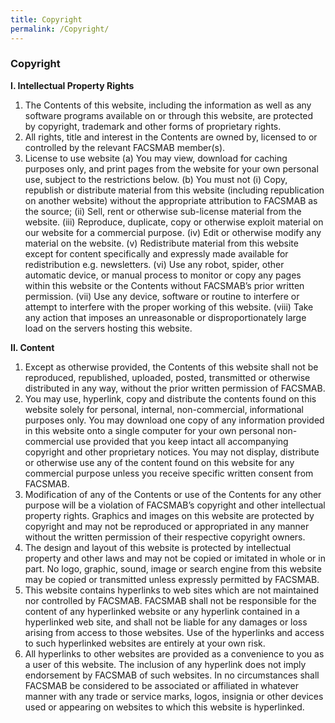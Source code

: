 ```yaml
---
title: Copyright
permalink: /Copyright/
---
```

### **Copyright**
**I. Intellectual Property Rights**
   1. The Contents of this website, including the information as well as any software programs available on or through this website, are protected by copyright, trademark and other forms of proprietary rights.
   2. All rights, title and interest in the Contents are owned by, licensed to or controlled by the relevant FACSMAB member(s).
   3. License to use website
   (a) You may view, download for caching purposes only, and print pages from the website for your own personal use, subject to the restrictions below.
   (b) You must not
      (i) Copy, republish or distribute material from this website (including republication on another website) without the appropriate attribution to FACSMAB as the source;
      (ii) Sell, rent or otherwise sub-license material from the website.
      (iii) Reproduce, duplicate, copy or otherwise exploit material on our website for a commercial purpose.
      (iv) Edit or otherwise modify any material on the website.
      (v) Redistribute material from this website except for content specifically and expressly made available for redistribution e.g. newsletters.
      (vi) Use any robot, spider, other automatic device, or manual process to monitor or copy any pages within this website or the Contents without FACSMAB’s prior written permission.
      (vii) Use any device, software or routine to interfere or attempt to interfere with the proper working of this website.
      (viii) Take any action that imposes an unreasonable or disproportionately large load on the servers hosting this website.
      
**II. Content**
   1. Except as otherwise provided, the Contents of this website shall not be reproduced, republished, uploaded, posted, transmitted or otherwise distributed in any way, without the prior written permission of FACSMAB.
   2. You may use, hyperlink, copy and distribute the contents found on this website solely for personal, internal, non-commercial, informational purposes only. You may download one copy of any information provided in this website onto a single computer for your own personal non-commercial use provided that you keep intact all accompanying copyright and other proprietary notices. You may not display, distribute or otherwise use any of the content found on this website for any commercial purpose unless you receive specific written consent from FACSMAB.
   3. Modification of any of the Contents or use of the Contents for any other purpose will be a violation of FACSMAB’s copyright and other intellectual property rights. Graphics and images on this website are protected by copyright and may not be reproduced or appropriated in any manner without the written permission of their respective copyright owners.
   4. The design and layout of this website is protected by intellectual property and other laws and may not be copied or imitated in whole or in part. No logo, graphic, sound, image or search engine from this website may be copied or transmitted unless expressly permitted by FACSMAB.
   5. This website contains hyperlinks to web sites which are not maintained nor controlled by FACSMAB. FACSMAB shall not be responsible for the content of any hyperlinked website or any hyperlink contained in a hyperlinked web site, and shall not be liable for any damages or loss arising from access to those websites. Use of the hyperlinks and access to such hyperlinked websites are entirely at your own risk.
   6. All hyperlinks to other websites are provided as a convenience to you as a user of this website. The inclusion of any hyperlink does not imply endorsement by FACSMAB of such websites. In no circumstances shall FACSMAB be considered to be associated or affiliated in whatever manner with any trade or service marks, logos, insignia or other devices used or appearing on websites to which this website is hyperlinked.
